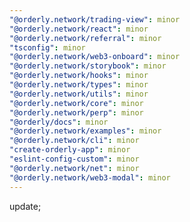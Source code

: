 ```yaml
---
"@orderly.network/trading-view": minor
"@orderly.network/react": minor
"@orderly.network/referral": minor
"tsconfig": minor
"@orderly.network/web3-onboard": minor
"@orderly.network/storybook": minor
"@orderly.network/hooks": minor
"@orderly.network/types": minor
"@orderly.network/utils": minor
"@orderly.network/core": minor
"@orderly.network/perp": minor
"@orderly/docs": minor
"@orderly.network/examples": minor
"@orderly.network/cli": minor
"create-orderly-app": minor
"eslint-config-custom": minor
"@orderly.network/net": minor
"@orderly.network/web3-modal": minor
---
```


update;
